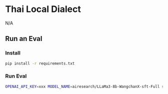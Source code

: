 
# Thai Local Dialect

N/A

## Run an Eval

### Install
```sh
pip install -r requirements.txt
```

### Run Eval
```sh
OPENAI_API_KEY=xxx MODEL_NAME=airesearch/LLaMa3-8b-WangchanX-sft-Full sh eval_only.sh
```
